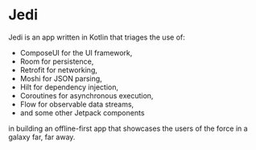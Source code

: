 # Jedi
Jedi is an app written in Kotlin that triages the use of:

- ComposeUI for the UI framework, 
- Room for persistence, 
- Retrofit for networking,
- Moshi for JSON parsing,
- Hilt for dependency injection,
- Coroutines for asynchronous execution, 
- Flow for observable data streams,
- and some other Jetpack components

in building an offline-first app that showcases the users of the force in a galaxy far, far away.
